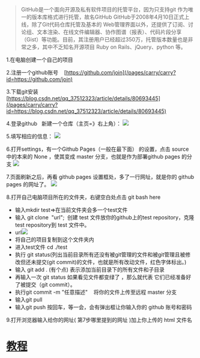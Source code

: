 >GitHub是一个面向开源及私有软件项目的托管平台，因为只支持git 作为唯一的版本库格式进行托管，故名GitHub
GitHub于2008年4月10日正式上线，除了Git代码仓库托管及基本的 Web管理界面以外，还提供了订阅、讨论组、文本渲染、在线文件编辑器、协作图谱（报表）、代码片段分享（Gist）等功能。目前，其注册用户已经超过350万，托管版本数量也是非常之多，其中不乏知名开源项目 Ruby on Rails、jQuery、python 等。

1.在电脑创建一个自己的项目

2.注册一个github账号    [https://github.com/join](/pages/carry/carry?id=https://github.com/join)

3.下载git安装     [https://blog.csdn.net/qq_37512323/article/details/80693445](/pages/carry/carry?id=https://blog.csdn.net/qq_37512323/article/details/80693445)

4.登录github   新建一个仓库（主页=》右上角）：
![](https://i.postimg.cc/KjypgQN1/untitled.png)

5.填写相应的信息：
![](https://i.postimg.cc/4dcFdjzC/untitled1.png)

6.打开settings，有一个Github Pages（一般在最下面） 的设置，点击 source 中的本来的 None ，使其变成 master 分支，也就是作为部署github pages 的分支
![](https://i.postimg.cc/9fKnccwt/untitled2.png)

7.页面刷新之后，再看 github pages 设置框处，多了一行网址，就是你的 github pages 的网址了。
![](https://i.postimg.cc/k5BHr2Gg/untitled3.png)

8.打开自己电脑项目所在的文件夹，右键空白处点击 git bash here

- 输入mkdir test=>在当前文件夹会多一个test文件   
- 输入 git clone  "url";  创建 test 文件放你的github上的test repository，克隆test repository到 test 文件中。
- url![](https://i.postimg.cc/BnhzwTqz/untitled4.png)
- 将自己的项目复制到这个文件夹内
- 进入test文件 cd ./test
- 执行 git status(列出当前目录所有还没有被git管理的文件和被git管理且被修改但还未提交(git commit)的文件，也就是所有改动文件，红色字体标出。)
- 输入 git add .  (有个点) 表示添加当前目录下的所有文件和子目录
- 再输入一次 git status 如果看见文件都变绿了 ，那么就代表 它们已经准备好了被提交（git commit）。
- 执行git commit -m "任意描述"    将你的文件上传至远程 master 分支
- 输入git pull
- 输入git push 按回车，等一会，会有弹出框让你输入你的 github 账号和密码

9.打开浏览器输入给你的网址( 第7步哪里提到的网址 )加上你上传的 html 文件名 

# [教程](/pages/carry/carry?id=https://www.jianshu.com/p/b9842367f107)

